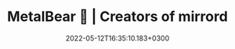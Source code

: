 ---
title : "MetalBear 🐻 | Creators of mirrord"
description: "Build cloud-native apps better and faster with mirrord. Run local code in your Kubernetes cluster — no deploying needed."
lead: "Build cloud-native apps better and faster with mirrord. Run local code in your Kubernetes cluster — no deploying needed."
date: 2022-05-12T16:35:10.183+0300
lastmod: 2022-05-12T16:35:10.183+0300
sections:
  - section-header
  - section-about
  - section-how-mirrord-work
  - section-benefit
  - section-blog
  - section-home-cta
---